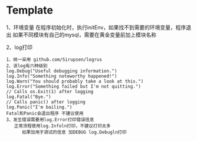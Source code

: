 # Template

1、环境变量
   在程序初始化时，执行initEnv，如果找不到需要的环境变量，程序退出
   如果不同模块有自己的mysql，需要在黄金变量前加上模块名称


2、log打印


	1、统一采用 github.com/Sirupsen/logrus
	2、该log有六种级别
	log.Debug("Useful debugging information.")
	log.Info("Something noteworthy happened!")
	log.Warn("You should probably take a look at this.")
	log.Error("Something failed but I'm not quitting.")
	// Calls os.Exit(1) after logging
	log.Fatal("Bye.")
	// Calls panic() after logging
	log.Panic("I'm bailing.")
	Fatal和Panic会退出程序 不建议使用
	3、发生错误需要用log.Error打印错误信息
	   正常流程使用log.Infoln打印，不建议打印太多
	      如果加用于调试的信息 加DEBUG log.Debugln打印
